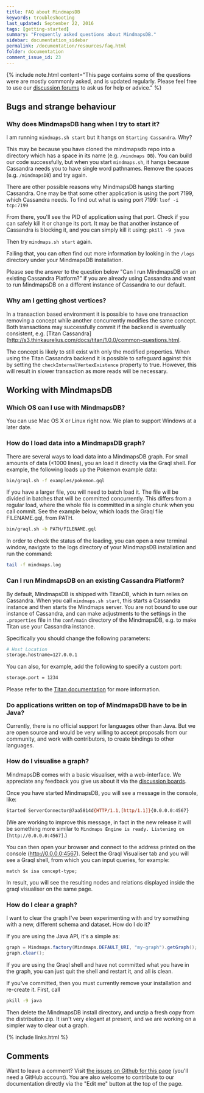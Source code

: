 ```yaml
---
title: FAQ about MindmapsDB
keywords: troubleshooting
last_updated: September 22, 2016
tags: [getting-started]
summary: "Frequently asked questions about MindmapsDB."
sidebar: documentation_sidebar
permalink: /documentation/resources/faq.html
folder: documentation
comment_issue_id: 23
---
```


{% include note.html content="This page contains some of the questions were are mostly commonly asked, and is updated regularly. Please feel free to use our [discussion forums](http://discuss.mindmaps.io) to ask us for help or advice." %}

## Bugs and strange behaviour

### Why does MindmapsDB hang when I try to start it?   

I am running `mindmaps.sh start` but it hangs on `Starting Cassandra`. Why?

This may be because you have cloned the mindmapsdb repo into a directory which has a space in its name (e.g. `/mindmaps DB`). You can build our code successfully, but when you start `mindmaps.sh`, it hangs because Cassandra needs you to have single word pathnames. Remove the spaces (e.g. `/mindmapsDB`) and try again.

There are other possible reasons why MindmapsDB hangs starting Cassandra. One may be that some other application is using the port 7199, which Cassandra needs.  To find out what is using port 7199:
`lsof -i tcp:7199` 

From there, you'll see the PID of application using that port. Check if you can safely kill it or change its port. It may be that another instance of Cassandra is blocking it, and you can simply kill it using:
`pkill -9 java`

Then try `mindmaps.sh start` again.

Failing that, you can often find out more information by looking in the `/logs` directory under your MindmapsDB installation.  

Please see the answer to the question below "Can I run MindmapsDB on an existing Cassandra Platform?" if you are already using Cassandra and want to run MindmapsDB on a different instance of Cassandra to our default.

### Why am I getting ghost vertices?

In a  transaction based environment it is possible to have one transaction removing a concept while another concurrently modifies the same concept. Both
transactions may successfully commit if the backend is eventually consistent, e.g. [Titan Cassandra](http://s3.thinkaurelius.com/docs/titan/1.0.0/common-questions.html.

The concept is likely to still exist with only the modified properties. When using the Titan Cassandra backend it is possible to safeguard against
this by setting the `checkInternalVertexExistence` property to true. However, this will result in slower transaction as more reads will be necessary.

## Working with  MindmapsDB

### Which OS can I use with MindmapsDB?

You can use Mac OS X or Linux right now. We plan to support Windows at a later date.

### How do I load data into a MindmapsDB graph?

There are several ways to load data into a MindmapsDB graph. For small amounts of data (<1000 lines), you an load it directly via the Graql shell. For example, the following loads up the Pokemon example data:

```bash
bin/graql.sh -f examples/pokemon.gql
```

If you have a larger file, you will need to batch load it. The file will be divided in batches that will be committed concurrently. This differs from a regular load, where the whole file is committed in a single chunk when you call commit. See the example below, which loads the Graql file FILENAME.gql, from PATH.

```bash
bin/graql.sh -b PATH/FILENAME.gql
```

In order to check the status of the loading, you can open a new terminal window, navigate to the logs directory of your MindmapsDB installation and run the command:

```bash
tail -f mindmaps.log
```

### Can I run MindmapsDB on an existing Cassandra Platform? 

By default, MindmapsDB is shipped with TitanDB, which in turn relies on Cassandra. When you call `mindmaps.sh start`, this starts a Cassandra instance and then starts the Mindmaps server.  You are not bound to use our instance of Cassandra, and can make adjustments to the settings in the `.properties` file in the `conf/main` directory of the MindmapsDB, e.g. to make Titan use your Cassandra instance.

Specifically you should change the following parameters:

```bash
# Host Location
storage.hostname=127.0.0.1
```

You can also, for example, add the following to specify a custom port:

```bash
storage.port = 1234
```

Please refer to the [Titan documentation](http://s3.thinkaurelius.com/docs/titan/1.0.0/titan-config-ref.html#_storage) for more information.


### Do applications written on top of MindmapsDB have to be in Java?

Currently, there is no official support for languages other than Java. But we are open source and would be very willing to accept proposals from our community, and work with contributors, to create bindings to other languages.

### How do I visualise a graph?

MindmapsDB comes with a basic visualiser, with a web-interface. We appreciate any feedback you give us about it via the [discussion boards](https://discuss.mindmaps.io/t/visualise-my-data/57).

Once you have started MindmapsDB, you will see a message in the console, like:

```bash
Started ServerConnector@7aa5814d{HTTP/1.1,[http/1.1]}{0.0.0.0:4567}
```

(We are working to improve this message, in fact in the new release it will be something more similar to `Mindmaps Engine is ready. Listening on [http://0.0.0.0:4567]`.)

You can then open your browser and connect to the address printed on the console (http://0.0.0.0:4567). Select the Graql Visualiser tab and you will see a Graql shell, from which you can input queries, for example:

```graql
match $x isa concept-type;
``` 

In result, you will see the resulting nodes and relations displayed inside the graql visualiser on the same page.

### How do I clear a graph?

I want to clear the graph I've been experimenting with and try something with a new, different schema and dataset. How do I do it?

If you are using the Java API, it's a simple as:

```java
graph = Mindmaps.factory(Mindmaps.DEFAULT_URI, "my-graph").getGraph();
graph.clear();
```

If you are using the Graql shell and have not committed what you have in the graph, you can just quit the shell and restart it, and all is clean.

If you've committed, then you must currently remove your installation and re-create it.  First, call

```bash
pkill -9 java
```

Then delete the MindmapsDB install directory, and unzip a fresh copy from the distribution zip. It isn't very elegant at present, and we are working on a simpler way to clear out a graph.

{% include links.html %}

## Comments
Want to leave a comment? Visit <a href="https://github.com/mindmapsdb/docs/issues/23" target="_blank">the issues on Github for this page</a> (you'll need a GitHub account). You are also welcome to contribute to our documentation directly via the "Edit me" button at the top of the page.

